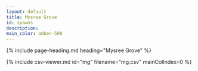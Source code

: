 ```yaml
---
layout: default
title: Mysree Grove
id: spawns
description:
main_color: amber-500
---
```


<div class="margin-center-90">
  {% include page-heading.md heading="Mysree Grove" %}
  
  {% include csv-viewer.md id="mg" filename="mg.csv" mainColIndex=0 %}
</div>